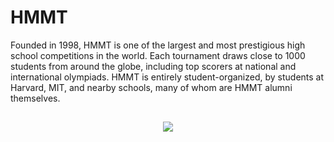 # HMMT
Founded in 1998, HMMT is one of the largest and most prestigious high school competitions in the world. Each tournament draws close to 1000 students from around the globe, including top scorers at national and international olympiads. HMMT is entirely student-organized, by students at Harvard, MIT, and nearby schools, many of whom are HMMT alumni themselves.
<h2 align="center"><img src="https://github.com/MonitSharma/Quantum-Computation-Machine-Learning-and-Quantum-Machine-Learning-Free-Resources/blob/main/tumblr_mp2zd5uZvF1qbpwkro1_400.gif"></h2>
